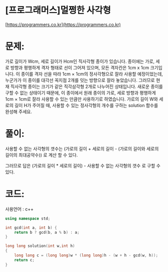 # [프로그래머스]멀쩡한 사각형

[https://programmers.co.kr](https://programmers.co.kr)

# 문제:

가로 길이가 Wcm, 세로 길이가 Hcm인 직사각형 종이가 있습니다. 종이에는 가로, 세로 방향과 평행하게 격자 형태로 선이 그어져 있으며, 모든 격자칸은 1cm x 1cm 크기입니다. 이 종이를 격자 선을 따라 1cm × 1cm의 정사각형으로 잘라 사용할 예정이었는데, 누군가가 이 종이를 대각선 꼭지점 2개를 잇는 방향으로 잘라 놓았습니다. 그러므로 현재 직사각형 종이는 크기가 같은 직각삼각형 2개로 나누어진 상태입니다. 새로운 종이를 구할 수 없는 상태이기 때문에, 이 종이에서 원래 종이의 가로, 세로 방향과 평행하게 1cm × 1cm로 잘라 사용할 수 있는 만큼만 사용하기로 하였습니다. 
 가로의 길이 W와 세로의 길이 H가 주어질 때, 사용할 수 있는 정사각형의 개수를 구하는 solution 함수를 완성해 주세요.



# **풀이:**
사용할 수 없는 사각형의 갯수는 (가로의 길이 + 세로의 길이 - (가로의 길이와 세로의 길이의 최대공약수)) 로 계산 할 수 있다.

그러므로 답은 (가로의 길이 * 세로의 길이) - 사용할 수 없는 사각형의 갯수 로 구할 수 있다.

 

# **코드:**
사용언어 : c++
```c++
using namespace std;

int gcd(int a, int b) {
	return b ? gcd(b, a % b) : a;
}

long long solution(int w,int h)
{
    long long c = (long long)w * (long long)h - (w + h - gcd(w, h));
	return c;
}
```

